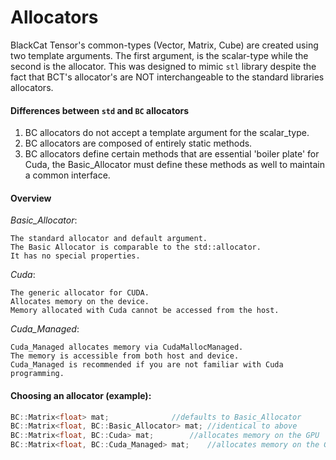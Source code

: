 # Allocators 

BlackCat Tensor's common-types (Vector, Matrix, Cube) are created using two template arguments. The first argument, is the scalar-type while the second is the allocator. This was designed to mimic `stl` library despite the fact that BCT's allocator's are NOT interchangeable to the standard libraries allocators. 

#### Differences between `std` and `BC` allocators 
1) BC allocators do not accept a template argument for the scalar_type. 
2) BC allocators are composed of entirely static methods. 
3) BC allocators define certain methods that are essential 'boiler plate' for Cuda, the Basic_Allocator must define these methods as well to maintain a common interface. 

	
#### Overview

*Basic_Allocator*:

	The standard allocator and default argument.
	The Basic Allocator is comparable to the std::allocator.
	It has no special properties.

*Cuda*:

	The generic allocator for CUDA. 
	Allocates memory on the device. 
	Memory allocated with Cuda cannot be accessed from the host.

*Cuda_Managed*:

	Cuda_Managed allocates memory via CudaMallocManaged. 
	The memory is accessible from both host and device. 
	Cuda_Managed is recommended if you are not familiar with Cuda programming.

#### Choosing an allocator (example):

```cpp
BC::Matrix<float> mat; 			    //defaults to Basic_Allocator
BC::Matrix<float, BC::Basic_Allocator> mat; //identical to above   
BC::Matrix<float, BC::Cuda> mat;	    //allocates memory on the GPU 
BC::Matrix<float, BC::Cuda_Managed> mat;    //allocates memory on the GPU but data transfer is managed automatically. 
```
